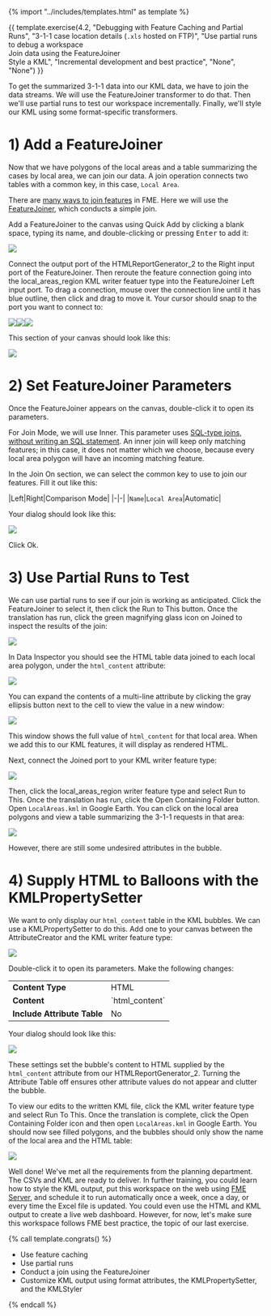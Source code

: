 {% import "../includes/templates.html" as template %}

{{ template.exercise(4.2,
               "Debugging with Feature Caching and Partial Runs",
               "3-1-1 case location details (<code>.xls</code> hosted on FTP)",
               "Use partial runs to debug a workspace<br>Join data using the FeatureJoiner<br>Style a KML",
               "Incremental development and best practice",
               "None",
               "None")
}}

To get the summarized 3-1-1 data into our KML data, we have to join the data streams. We will use the FeatureJoiner transformer to do that. Then we'll use partial runs to test our workspace incrementally. Finally, we'll style our KML using some format-specific transformers.

# 1) Add a FeatureJoiner

Now that we have polygons of the local areas and a table summarizing the cases by local area, we can join our data. A join operation connects two tables with a common key, in this case, `Local Area`.

There are [many ways to join features](https://knowledge.safe.com/articles/34619/working-with-database-transformers-1.html) in FME. Here we will use the [FeatureJoiner](http://docs.safe.com/fme/html/FME_Desktop_Documentation/FME_Transformers/Transformers/featurejoiner.htm), which conducts a simple join.

Add a FeatureJoiner to the canvas using Quick Add by clicking a blank space, typing its name, and double-clicking or pressing <kbd>Enter</kbd> to add it:

![](./Images/feature-joiner-quick-add.png)

Connect the output port of the HTMLReportGenerator_2 to the Right input port of the FeatureJoiner. Then reroute the feature connection going into the local_areas_region KML writer featuer type into the FeatureJoiner Left input port. To drag a connection, mouse over the connection line until it has blue outline, then click and drag to move it. Your cursor should snap to the port you want to connect to:

![](./Images/click-and-drag-1.png)![](./Images/click-and-drag-2.png)![](./Images/click-and-drag-3.png)

This section of your canvas should look like this:

![](./Images/feature-joiner.png)

# 2) Set FeatureJoiner Parameters

Once the FeatureJoiner appears on the canvas, double-click it to open its parameters.

For Join Mode, we will use Inner. This parameter uses [SQL-type joins, without writing an SQL statement](http://docs.safe.com/fme/html/FME_Desktop_Documentation/FME_Transformers/Transformers/featurejoiner.htm). An inner join will keep only matching features; in this case, it does not matter which we choose, because every local area polygon will have an incoming matching feature.

In the Join On section, we can select the common key to use to join our features. Fill it out like this:

|Left|Right|Comparison Mode|
|-|-|
|`Name`|`Local Area`|Automatic|

Your dialog should look like this:

![](./Images/feature-joiner.png)

Click Ok.

# 3) Use Partial Runs to Test

We can use partial runs to see if our join is working as anticipated. Click the FeatureJoiner to select it, then click the Run to This button. Once the translation has run, click the green magnifying glass icon on Joined to inspect the results of the join:

![](./Images/inspect-cached-features.png)

In Data Inspector you should see the HTML table data joined to each local area polygon, under the `html_content` attribute:

![](./Images/joined-table.png)


You can expand the contents of a multi-line attribute by clicking the gray ellipsis button next to the cell to view the value in a new window:

![](./Images/value-view.png)

This window shows the full value of `html_content` for that local area. When we add this to our KML features, it will display as rendered HTML.

Next, connect the Joined port to your KML writer feature type:

![](./Images/feature-joiner-connected.png)

Then, click the local_areas_region writer feature type and select Run to This. Once the translation has run, click the Open Containing Folder button. Open `LocalAreas.kml` in Google Earth. You can click on the local area polygons and view a table summarizing the 3-1-1 requests in that area:

![](./Images/kml-bubble.png)

However, there are still some undesired attributes in the bubble.

# 4) Supply HTML to Balloons with the KMLPropertySetter

We want to only display our `html_content` table in the KML bubbles. We can use a KMLPropertySetter to do this. Add one to your canvas between the AttributeCreator and the KML writer feature type:

![](./Images/kml-property-setter.png)

Double-click it to open its parameters. Make the following changes:

<table style="border: 0px">

  <tr>
    <td style="font-weight: bold">Content Type</td>
    <td style="">HTML</td>
  </tr>

  <tr>
    <td style="font-weight: bold">Content</td>
    <td style="">`html_content`</td>
  </tr>

  <tr>
    <td style="font-weight: bold">Include Attribute Table</td>
    <td style="">No</td>
  </tr>

</table>

Your dialog should look like this:

![](./Images/kml-property-setter-parameters.png)

These settings set the bubble's content to HTML supplied by the `html_content` attribute from our HTMLReportGenerator_2. Turning the Attribute Table off ensures other attribute values do not appear and clutter the bubble.

To view our edits to the written KML file, click the KML writer feature type and select Run To This. Once the translation is complete, click the Open Containing Folder icon and then open `LocalAreas.kml` in Google Earth. You should now see filled polygons, and the bubbles should only show the name of the local area and the HTML table:

![](./Images/kml-bubble-2.png)

Well done! We've met all the requirements from the planning department. The CSVs and KML are ready to deliver. In further training, you could learn how to style the KML output, put this workspace on the web using [FME Server](https://www.safe.com/fme/fme-server/), and schedule it to run automatically once a week, once a day, or every time the Excel file is updated. You could even use the HTML and KML output to create a live web dashboard. However, for now, let's make sure this workspace follows FME best practice, the topic of our last exercise.

{% call template.congrats() %}

<ul>
  <li>Use feature caching</li>
  <li>Use partial runs</li>
  <li>Conduct a join using the FeatureJoiner</li>
  <li>Customize KML output using format attributes, the KMLPropertySetter, and the KMLStyler</li>
</ul>

{% endcall %}
